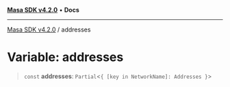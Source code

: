 [**Masa SDK v4.2.0**](../README.md) • **Docs**

***

[Masa SDK v4.2.0](../globals.md) / addresses

# Variable: addresses

> `const` **addresses**: `Partial`\<`{ [key in NetworkName]: Addresses }`\>

